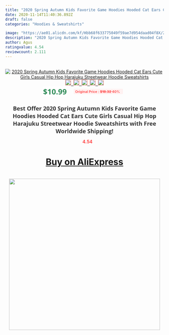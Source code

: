 ```yaml
---
title: "2020 Spring Autumn Kids Favorite Game Hoodies Hooded Cat Ears Cute Girls Casual Hip Hop Harajuku Streetwear Hoodie Sweatshirts"
date: 2020-11-14T11:40:36.892Z
draft: false
categories: "Hoodies & Sweatshirts"

image: "https://ae01.alicdn.com/kf/Hbb68f633775049f59ae7d954daad04f8X/2020-Spring-Autumn-Kids-Favorite-Game-Hoodies-Hooded-Cat-Ears-Cute-Girls-Casual-Hip-Hop-Harajuku.jpg"
description: "2020 Spring Autumn Kids Favorite Game Hoodies Hooded Cat Ears Cute Girls Casual Hip Hop Harajuku Streetwear Hoodie Sweatshirts"
author: Agus
ratingvalue: 4.54
reviewcount: 2.111
---
```

<br>
<div style="text-align: center;">
<a href="https://s.click.aliexpress.com/e/_9wPrml" target="_blank" rel="nofollow noopener noreferrer"><img alt="2020 Spring Autumn Kids Favorite Game Hoodies Hooded Cat Ears Cute Girls Casual Hip Hop Harajuku Streetwear Hoodie Sweatshirts" class="magnifier-image" src="https://ae01.alicdn.com/kf/Hbb68f633775049f59ae7d954daad04f8X/2020-Spring-Autumn-Kids-Favorite-Game-Hoodies-Hooded-Cat-Ears-Cute-Girls-Casual-Hip-Hop-Harajuku.jpg_640x640.jpg">
<br>
<img style="border:1px solid salmon" src="https://ae01.alicdn.com/kf/Hbb68f633775049f59ae7d954daad04f8X/2020-Spring-Autumn-Kids-Favorite-Game-Hoodies-Hooded-Cat-Ears-Cute-Girls-Casual-Hip-Hop-Harajuku.jpg_120x120.jpg">&nbsp;&nbsp;<img style="border:1px solid salmon" src="https://ae01.alicdn.com/kf/H2465572f11384b529b1c3abc02a7dda25/2020-Spring-Autumn-Kids-Favorite-Game-Hoodies-Hooded-Cat-Ears-Cute-Girls-Casual-Hip-Hop-Harajuku.jpg_120x120.jpg">&nbsp;&nbsp;<img style="border:1px solid salmon" src="https://ae01.alicdn.com/kf/H917e31e931e1496e9e0ef96c1ece3c42a/2020-Spring-Autumn-Kids-Favorite-Game-Hoodies-Hooded-Cat-Ears-Cute-Girls-Casual-Hip-Hop-Harajuku.jpg_120x120.jpg">&nbsp;&nbsp;<img style="border:1px solid salmon" src="https://ae01.alicdn.com/kf/Hd035d8cc58f54a7da93a8ed3d1f3c3d8q/2020-Spring-Autumn-Kids-Favorite-Game-Hoodies-Hooded-Cat-Ears-Cute-Girls-Casual-Hip-Hop-Harajuku.jpg_120x120.jpg">&nbsp;&nbsp;<img style="border:1px solid salmon" src="https://ae01.alicdn.com/kf/H67bd8cac76334d03a357b7de6735c9f0b/2020-Spring-Autumn-Kids-Favorite-Game-Hoodies-Hooded-Cat-Ears-Cute-Girls-Casual-Hip-Hop-Harajuku.jpg_120x120.jpg"></a></div><br0>
<div style="text-align: center;"><span style="background-color: white; border: 0px; box-sizing: border-box; color: seagreen; display: inline-block; font-family: &quot;open sans&quot; , &quot;arial&quot; , &quot;helvetica&quot; , sans-serif , &quot;heiti&quot;; font-size: 24px; font-stretch: inherit; font-weight: 700; line-height: inherit; margin: 0px 10px 0px 0px; padding: 0px; vertical-align: middle;">$10.99 </span>
<span style="background: rgb(255 , 241 , 241); border-radius: 3px; border: 0px; box-sizing: border-box; color: #ff4747; display: inline-block; font-family: inherit; font-size: 12px; font-stretch: inherit; font-style: inherit; font-variant: inherit; font-weight: 600; line-height: inherit; margin: 0px; padding: 2px 5px; transform: scale(0.9); vertical-align: middle;">Original Price : <b style="text-decoration: line-through;">$18.32 </b> 40%&nbsp;&nbsp;</span></div>
<h1 style="color: #333333; display: inline-block; font-family: &quot;open sans&quot; , &quot;arial&quot; , &quot;helvetica&quot; , sans-serif , &quot;heiti&quot;; font-size: 18px; font-stretch: inherit; font-weight: 700; text-align: center;">Best Offer 2020 Spring Autumn Kids Favorite Game Hoodies Hooded Cat Ears Cute Girls Casual Hip Hop Harajuku Streetwear Hoodie Sweatshirts with Free Worldwide Shipping!</h1>
<div style="color: #ff4747; text-align: center;">
<img src="https://4.bp.blogspot.com/-M0ZcTcb-5uY/XleCXlxnR4I/AAAAAAAAAEc/OrjgMkXV1oMQFaCRZj5HQwOCBcu3w1FegCPcBGAYYCw/s1600/star.png" style="height: 15px;">&nbsp;<b>4.54</b></div>
<div class="button_cont" align="center"><a class="buynow_a" href="https://s.click.aliexpress.com/e/_9wPrml" target="_blank" rel="nofollow noopener noreferrer"><H1>Buy on AliExpress</H1></a></div><br>
<div class="separator" style="clear: both; text-align: center;">
<img src="https://lh3.googleusercontent.com/-pTy5HemUv9M/XlePHvY0dAI/AAAAAAAAAE4/0nX5iRUoIWY8eMW9Dpxeirr157OZliDIgCLcBGAsYHQ/s1600/badge.gif" width="480">
</div>
